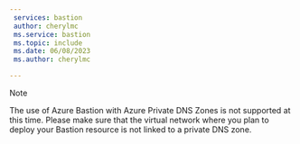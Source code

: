 ```yaml
---
 services: bastion
 author: cherylmc
 ms.service: bastion
 ms.topic: include
 ms.date: 06/08/2023
 ms.author: cherylmc

---
```

> [!NOTE]
> The use of Azure Bastion with Azure Private DNS Zones is not supported at this time. Please make sure that the virtual network where you plan to deploy your Bastion resource is not linked to a private DNS zone.
>
